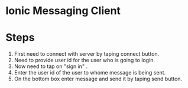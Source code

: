
Ionic Messaging Client
======================


Steps
=====

1. First need to connect with server by taping connect button.
2. Need to provide user id for the user who is going to login.
3. Now need to tap on "sign in" .
4. Enter the user id of the user to whome message is being sent.
5. On the bottom box enter message and send it by taping send button.
